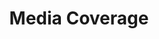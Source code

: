 ---
# An instance of the Featured widget.
# Documentation: https://wowchemy.com/docs/page-builder/
widget: featured

# This file represents a page section.
headless: true

# Order that this section appears on the page.
weight: 30

title: Media Coverage
subtitle: ""

content:
  # Page type to display. E.g. post, talk, publication...
  page_type: media 
  # Choose how many pages you would like to display (0 = all pages)
  count: 0
  # Filter on criteria
  filters:
    author: ""
    category: ""
    publication_type: ""
    tag: ""
  # Page order: descending (desc) or ascending (asc) date.
  order: desc

design:
  # Choose a view for the listings:
  #   1 = Listç
  #   2 = Compact
  #   3 = Card
  #   4 = Citation (publication only)
  view: 3
  spacing:
    padding: ["2em", "0", "2em", "0"]
---